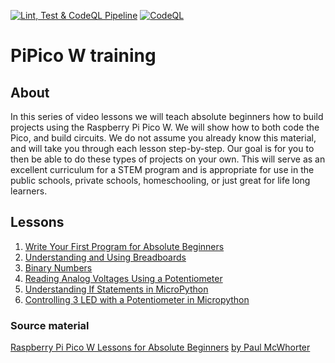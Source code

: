[![Lint, Test & CodeQL Pipeline](https://github.com/ikostan/pico/actions/workflows/unitest_and_lint_pipeline.yml/badge.svg?branch=master)](https://github.com/ikostan/pico/actions/workflows/unitest_and_lint_pipeline.yml)
[![CodeQL](https://github.com/ikostan/pico/actions/workflows/codeql.yml/badge.svg?branch=master)](https://github.com/ikostan/pico/actions/workflows/codeql.yml)

# PiPico W training

## About

In this series of video lessons we will teach absolute beginners how to build projects
using the Raspberry Pi Pico W. We will show how to both code the Pico, and build
circuits. We do not assume you already know this material, and will take you through
each lesson step-by-step. Our goal is for you to then be able to do these types of
projects on your own. This will serve as an excellent curriculum for a STEM program
and is appropriate for use in the public schools, private schools, homeschooling,
or just great for life long learners.

## Lessons

1. [Write Your First Program for Absolute Beginners](https://github.com/ikostan/pico/tree/master/lessons/lesson_1)
2. [Understanding and Using Breadboards](https://github.com/ikostan/pico/tree/master/lessons/lesson_2)
3. [Binary Numbers](https://github.com/ikostan/pico/tree/master/lessons/lesson_3_and_4)
4. [Reading Analog Voltages Using a Potentiometer](https://github.com/ikostan/pico/tree/master/lessons/lesson_5)
5. [Understanding If Statements in MicroPython](https://github.com/ikostan/pico/tree/master/lessons/lesson_6)
6. [Controlling 3 LED with a Potentiometer in Micropython](https://github.com/ikostan/pico/tree/master/lessons/lesson_7)

### Source material

[Raspberry Pi Pico W Lessons for Absolute Beginners](https://www.youtube.com/playlist?list=PLGs0VKk2DiYz8js1SJog21cDhkBqyAhC5)
[by Paul McWhorter](https://www.youtube.com/c/mcwhorpj/playlists)
